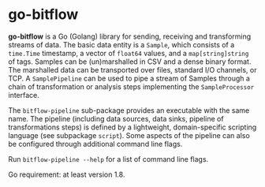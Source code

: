 # go-bitflow
**go-bitflow** is a Go (Golang) library for sending, receiving and transforming streams of data.
The basic data entity is a `Sample`, which consists of a `time.Time` timestamp, a vector of `float64` values, and a `map[string]string` of tags.
Samples can be (un)marshalled in CSV and a dense binary format.
The marshalled data can be transported over files, standard I/O channels, or TCP.
A `SamplePipeline` can be used to pipe a stream of Samples through a chain of transformation or analysis steps implementing the `SampleProcessor` interface.

The `bitflow-pipeline` sub-package provides an executable with the same name.
The pipeline (including data sources, data sinks, pipeline of transformations steps) is defined by a lightweight, domain-specific scripting language (see subpackage `script`).
Some aspects of the pipeline can also be configured through additional command line flags.

Run `bitflow-pipeline --help` for a list of command line flags.

Go requirement: at least version 1.8.
